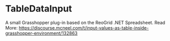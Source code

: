 # TableDataInput
A small Grasshopper plug-in based on the ReoGrid .NET Spreadsheet.
Read More: https://discourse.mcneel.com/t/input-values-as-table-inside-grasshopper-environment/132863
